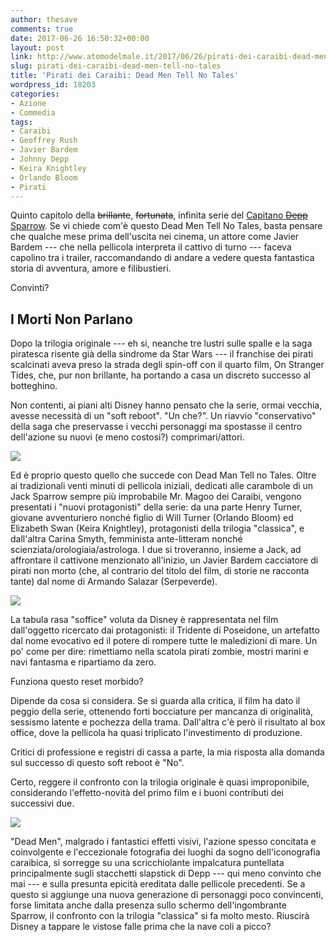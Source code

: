 ```yaml
---
author: thesave
comments: true
date: 2017-06-26 16:50:32+00:00
layout: post
link: http://www.atomodelmale.it/2017/06/26/pirati-dei-caraibi-dead-men-tell-no-tales/
slug: pirati-dei-caraibi-dead-men-tell-no-tales
title: 'Pirati dei Caraibi: Dead Men Tell No Tales'
wordpress_id: 18203
categories:
- Azione
- Commedia
tags:
- Caraibi
- Geoffrey Rush
- Javier Bardem
- Johnny Depp
- Keira Knightley
- Orlando Bloom
- Pirati
---
```


Quinto capitolo della <del>brillante</del>, <del>fortunata</del>, infinita serie del [Capitano <del>Depp</del> Sparrow](http://www.atomodelmale.it/2007/06/01/dritti-alla-meta-e-conquista-la-preda-la-trilogia-di-pirati-dei-caraibi/). Se vi chiede com'è questo Dead Men Tell No Tales, basta pensare che qualche mese prima dell'uscita nei cinema, un attore come Javier Bardem --- che nella pellicola interpreta il cattivo di turno --- faceva capolino tra i trailer, raccomandando di andare a vedere questa fantastica storia di avventura, amore e filibustieri.

Convinti?



## I Morti Non Parlano



Dopo la trilogia originale --- eh si, neanche tre lustri sulle spalle e la saga piratesca risente già della sindrome da Star Wars --- il franchise dei pirati scalcinati aveva preso la strada degli spin-off con il quarto film, On Stranger Tides, che, pur non brillante, ha portando a casa un discreto successo al botteghino.



Non contenti, ai piani alti Disney hanno pensato che la serie, ormai vecchia, avesse necessità di un "soft reboot". "Un che?". Un riavvio "conservativo" della saga che preservasse i vecchi personaggi ma spostasse il centro dell'azione su nuovi (e meno costosi?) comprimari/attori.

![](http://www.atomodelmale.it/wp-content/uploads/2017/06/DMTNT003.jpg)

Ed è proprio questo quello che succede con Dead Man Tell no Tales. Oltre ai tradizionali venti minuti di pellicola iniziali, dedicati alle carambole di un Jack Sparrow sempre più improbabile Mr. Magoo dei Caraibi, vengono presentati i "nuovi protagonisti" della serie: da una parte Henry Turner, giovane avventuriero nonché figlio di Will Turner (Orlando Bloom) ed Elizabeth Swan (Keira Knightley), protagonisti della trilogia "classica", e dall'altra Carina Smyth, femminista ante-litteram nonché scienziata/orologiaia/astrologa. I due si troveranno, insieme a Jack, ad affrontare il cattivone menzionato all'inizio, un Javier Bardem cacciatore di pirati non morto (che, al contrario del titolo del film, di storie ne racconta tante) dal nome di Armando Salazar (Serpeverde).

![](http://www.atomodelmale.it/wp-content/uploads/2017/06/DMTNT001.jpg)

La tabula rasa "soffice" voluta da Disney è rappresentata nel film dall'oggetto ricercato dai protagonisti: il Tridente di Poseidone, un artefatto dal nome evocativo ed il potere di rompere tutte le maledizioni di mare. Un po' come per dire: rimettiamo nella scatola pirati zombie, mostri marini e navi fantasma e ripartiamo da zero.

Funziona questo reset morbido?

Dipende da cosa si considera. Se si guarda alla critica, il film ha dato il peggio della serie, ottenendo forti bocciature per mancanza di originalità, sessismo latente e pochezza della trama. Dall'altra c'è però il risultato al box office, dove la pellicola ha quasi triplicato l'investimento di produzione.

Critici di professione e registri di cassa a parte, la mia risposta alla domanda sul successo di questo soft reboot è "No".

Certo, reggere il confronto con la trilogia originale è quasi improponibile, considerando l'effetto-novità del primo film e i buoni contributi dei successivi due.

![](http://www.atomodelmale.it/wp-content/uploads/2017/06/DMTNT.jpg)

"Dead Men", malgrado i fantastici effetti visivi, l'azione spesso concitata e coinvolgente e l'eccezionale fotografia dei luoghi da sogno dell'iconografia caraibica, si sorregge su una scricchiolante impalcatura puntellata principalmente sugli stacchetti slapstick di Depp --- qui meno convinto che mai --- e sulla presunta epicità ereditata dalle pellicole precedenti. Se a questo si aggiunge una nuova generazione di personaggi poco convincenti, forse limitata anche dalla presenza sullo schermo dell'ingombrante Sparrow, il confronto con la trilogia "classica" si fa molto mesto. Riuscirà Disney a tappare le vistose falle prima che la nave coli a picco?
